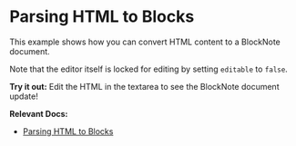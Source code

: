 # Parsing HTML to Blocks

This example shows how you can convert HTML content to a BlockNote document.

Note that the editor itself is locked for editing by setting `editable` to `false`.

**Try it out:** Edit the HTML in the textarea to see the BlockNote document update!

**Relevant Docs:**

- [Parsing HTML to Blocks](/docs/features/import/html)
